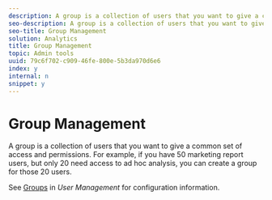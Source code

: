 ```yaml
---
description: A group is a collection of users that you want to give a common set of access and permissions. For example, if you have 50 marketing report users, but only 20 need access to ad hoc analysis, you can create a group for those 20 users.
seo-description: A group is a collection of users that you want to give a common set of access and permissions. For example, if you have 50 marketing report users, but only 20 need access to ad hoc analysis, you can create a group for those 20 users.
seo-title: Group Management
solution: Analytics
title: Group Management
topic: Admin tools
uuid: 79c6f702-c909-46fe-800e-5b3da970d6e6
index: y
internal: n
snippet: y
---
```


# Group Management

A group is a collection of users that you want to give a common set of access and permissions. For example, if you have 50 marketing report users, but only 20 need access to ad hoc analysis, you can create a group for those 20 users.

 See [Groups](../user_management2/c_user_groups/groups.md#concept_6C565553DCE3417C909234B2F044A02F) in *User Management* for configuration information. 
